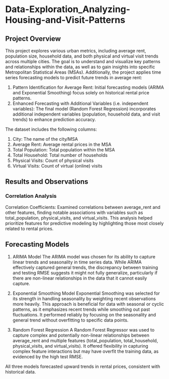 # Data-Exploration_Analyzing-Housing-and-Visit-Patterns

## Project Overview
This project explores various urban metrics, including average rent, population size, household data, and both physical and virtual visit trends across multiple cities. The goal is to understand and visualize key patterns and relationships within the data, as well as to gain insights into specific Metropolitan Statistical Areas (MSAs). Additionally, the project applies time series forecasting models to predict future trends in average rent:
1. Pattern Identification for Average Rent: Initial forecasting models (ARIMA and Exponential Smoothing) focus solely on historical rental price patterns.
2. Enhanced Forecasting with Additional Variables (i.e. independent variables): The final model (Random Forest Regression) incorporates additional independent variables (population, household data, and visit trends) to enhance prediction accuracy.

The dataset includes the following columns:
1. City: The name of the city/MSA
2. Average Rent: Average rental prices in the MSA
3. Total Population: Total population within the MSA
4. Total Household: Total number of households
5. Physical Visits: Count of physical visits
6. Virtual Visits: Count of virtual (online) visits

## Results and Observations
### Correlation Analysis
Correlation Coefficients: 
Examined correlations between average_rent and other features, finding notable associations with variables such as total_population, physical_visits, and virtual_visits. This analysis helped prioritize features for predictive modeling by highlighting those most closely related to rental prices.

## Forecasting Models
1. ARIMA Model
The ARIMA model was chosen for its ability to capture linear trends and seasonality in time series data.
While ARIMA effectively captured general trends, the discrepancy between training and testing RMSE suggests it might not fully generalize, particularly if there are non-linear relationships in the data that it cannot easily capture.

2. Exponential Smoothing Model
Exponential Smoothing was selected for its strength in handling seasonality by weighting recent observations more heavily. This approach is beneficial for data with seasonal or cyclic patterns, as it emphasizes recent trends while smoothing out past fluctuations.
It performed reliably by focusing on the seasonality and general trend without overfitting to specific data points.

3. Random Forest Regression
A Random Forest Regressor was used to capture complex and potentially non-linear relationships between average_rent and multiple features (total_population, total_household, physical_visits, and virtual_visits).
It offered flexibility in capturing complex feature interactions but may have overfit the training data, as evidenced by the high test RMSE.

All three models forecasted upward trends in rental prices, consistent with historical data.
